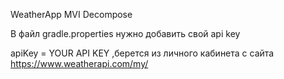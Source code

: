 WeatherApp MVI Decompose


В файл gradle.properties нужно добавить свой api key


apiKey = YOUR API KEY ,берется из личного кабинета с сайта https://www.weatherapi.com/my/